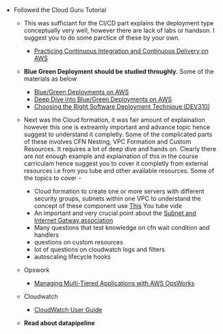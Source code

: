 - Followed the Cloud Guru Tutorial 
	- This was sufficiant for the CI/CD part explains the deployment type conceptually very well, however there are lack of labs or handson. I suggest you to do some parctice of these by your own.
		- [Practicing Continuous Integration and Continuous Delivery on AWS](https://d0.awsstatic.com/whitepapers/DevOps/practicing-continuous-integration-continuous-delivery-on-AWS.pdf)
	- **Blue Green Deployment should be studied throughly**. Some of the materials as below
		- [Blue/Green Deployments on AWS](https://d0.awsstatic.com/whitepapers/AWSBlueGreen_Deployments.pdf)
		- [Deep Dive into Blue/Green Deployments on AWS](https://www.youtube.com/watch?v=aX54mhZbN58&feature=youtu.be)
		- [Choosing the Right Software Deployment Technique (DEV310)](https://www.youtube.com/watch?v=bSXRF1poE8g)
	- Next was the Cloud formation, it was fair amount of explaination however this one is extreamly important and advance topic hence suggest to understand it completly. Some of the complicated parts of these involves CFN Nesting, VPC Formation and Custom Resources. It requires a lot of deep dive and hands on. Clearly there are not enough example and explaination of this in the course carriculam hence suggest you to cover it completly from external resources i.e from you tube and other available resources. Some of the topics to cover -
		- Cloud formation to create one or more servers with different security groups, subnets within one VPC to understand the concept of these component use [This](https://www.youtube.com/watch?v=fpxDGU2KdkA) You tube vide
		- An important and very crucial point about the [Subnet and Internet Gatway association](https://stackoverflow.com/questions/42437814/cloudformation-vpc-routing-table-with-no-route-for-internet-gateway)
		- Many questions that test knowledge on cfn wait condition and handlers
		- questions on custom resources
		- lot of questions on cloudwatch logs and filters
		- autoscaling lifecycle hooks
	- Opswork
		- [Managing Multi-Tiered Applications with AWS OpsWorks](https://d0.awsstatic.com/whitepapers/managing-multi-tiered-web-applications-with-opsworks.pdf)
	- Cloudwatch 
		- [CloudWatch User Guide](http://docs.amazonaws.cn/en_us/AmazonCloudWatch/latest/monitoring/)

	- **Read about datapipeline**